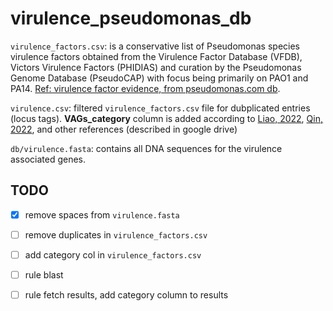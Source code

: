 # virulence_pseudomonas_db

``virulence_factors.csv``: is a conservative list of Pseudomonas species virulence factors obtained from the Virulence Factor Database (VFDB), Victors Virulence Factors (PHIDIAS) and curation by the Pseudomonas Genome Database (PseudoCAP) with focus being primarily on PAO1 and PA14. [Ref: virulence factor evidence, from pseudomonas.com db](https://pseudomonas.com/virulenceFactorEvidence/list).


``virulence.csv``: filtered ``virulence_factors.csv`` file for dubplicated entries (locus tags). **VAGs_category** column is added according to [Liao, 2022](https://www.ncbi.nlm.nih.gov/pmc/articles/PMC9299443/pdf/fcimb-12-926758.pdf), [Qin, 2022](https://www.nature.com/articles/s41392-022-01056-1#Sec2), and other references (described in google drive)


``db/virulence.fasta``: contains all DNA sequences for the virulence associated genes.


## TODO

* [x] remove spaces from ``virulence.fasta``
* [ ] remove duplicates in ``virulence_factors.csv``  
* [ ] add category col in ``virulence_factors.csv``
* [ ] rule blast
* [ ] rule fetch results, add category column to results


